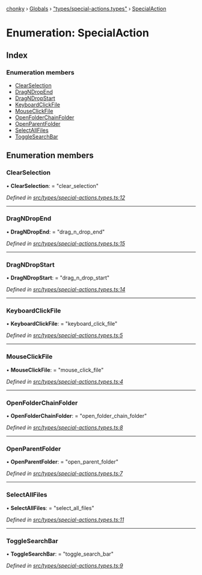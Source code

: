 [chonky](../README.md) › [Globals](../globals.md) › ["types/special-actions.types"](../modules/_types_special_actions_types_.md) › [SpecialAction](_types_special_actions_types_.specialaction.md)

# Enumeration: SpecialAction

## Index

### Enumeration members

* [ClearSelection](_types_special_actions_types_.specialaction.md#clearselection)
* [DragNDropEnd](_types_special_actions_types_.specialaction.md#dragndropend)
* [DragNDropStart](_types_special_actions_types_.specialaction.md#dragndropstart)
* [KeyboardClickFile](_types_special_actions_types_.specialaction.md#keyboardclickfile)
* [MouseClickFile](_types_special_actions_types_.specialaction.md#mouseclickfile)
* [OpenFolderChainFolder](_types_special_actions_types_.specialaction.md#openfolderchainfolder)
* [OpenParentFolder](_types_special_actions_types_.specialaction.md#openparentfolder)
* [SelectAllFiles](_types_special_actions_types_.specialaction.md#selectallfiles)
* [ToggleSearchBar](_types_special_actions_types_.specialaction.md#togglesearchbar)

## Enumeration members

###  ClearSelection

• **ClearSelection**: = "clear_selection"

*Defined in [src/types/special-actions.types.ts:12](https://github.com/TimboKZ/Chonky/blob/b63f6c0/src/types/special-actions.types.ts#L12)*

___

###  DragNDropEnd

• **DragNDropEnd**: = "drag_n_drop_end"

*Defined in [src/types/special-actions.types.ts:15](https://github.com/TimboKZ/Chonky/blob/b63f6c0/src/types/special-actions.types.ts#L15)*

___

###  DragNDropStart

• **DragNDropStart**: = "drag_n_drop_start"

*Defined in [src/types/special-actions.types.ts:14](https://github.com/TimboKZ/Chonky/blob/b63f6c0/src/types/special-actions.types.ts#L14)*

___

###  KeyboardClickFile

• **KeyboardClickFile**: = "keyboard_click_file"

*Defined in [src/types/special-actions.types.ts:5](https://github.com/TimboKZ/Chonky/blob/b63f6c0/src/types/special-actions.types.ts#L5)*

___

###  MouseClickFile

• **MouseClickFile**: = "mouse_click_file"

*Defined in [src/types/special-actions.types.ts:4](https://github.com/TimboKZ/Chonky/blob/b63f6c0/src/types/special-actions.types.ts#L4)*

___

###  OpenFolderChainFolder

• **OpenFolderChainFolder**: = "open_folder_chain_folder"

*Defined in [src/types/special-actions.types.ts:8](https://github.com/TimboKZ/Chonky/blob/b63f6c0/src/types/special-actions.types.ts#L8)*

___

###  OpenParentFolder

• **OpenParentFolder**: = "open_parent_folder"

*Defined in [src/types/special-actions.types.ts:7](https://github.com/TimboKZ/Chonky/blob/b63f6c0/src/types/special-actions.types.ts#L7)*

___

###  SelectAllFiles

• **SelectAllFiles**: = "select_all_files"

*Defined in [src/types/special-actions.types.ts:11](https://github.com/TimboKZ/Chonky/blob/b63f6c0/src/types/special-actions.types.ts#L11)*

___

###  ToggleSearchBar

• **ToggleSearchBar**: = "toggle_search_bar"

*Defined in [src/types/special-actions.types.ts:9](https://github.com/TimboKZ/Chonky/blob/b63f6c0/src/types/special-actions.types.ts#L9)*
